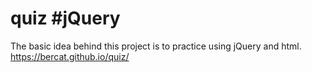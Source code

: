 # quiz #jQuery

The basic idea behind this project is to practice using jQuery and html.
https://bercat.github.io/quiz/
